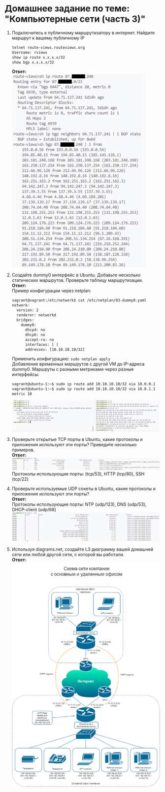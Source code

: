 # Домашнее задание по теме: "Компьютерные сети (часть 3)"

1. Подключитесь к публичному маршрутизатору в интернет. Найдите маршрут к вашему публичному IP
    ```
    telnet route-views.routeviews.org
    Username: rviews
    show ip route x.x.x.x/32
    show bgp x.x.x.x/32
    ```
    **Ответ:**  
    ![](./.assets/images/route-views.png)

1. Создайте dummy0 интерфейс в Ubuntu. Добавьте несколько статических маршрутов. Проверьте таблицу маршрутизации.  
    **Ответ:**  
    Пример конфигурации через netplan:
    ```
    vagrant@vagrant:/etc/network$ cat /etc/netplan/03-dummy0.yaml
    network:
      version: 2
      renderer: networkd
      bridges:
        dummy0:
          dhcp4: no
          dhcp6: no
          accept-ra: no
          interfaces: [ ]
          addresses: [10.10.10.10/32]
    ```
    Применить конфигурацию: `sudo netplan apply`  
    Добавление временных маршрутов с другой VM до IP-адреса dummy0. Маршруты с разными метриками через разные интерфейсы:
    ```
    vagrant@ubuntu-1:~$ sudo ip route add 10.10.10.10/32 via 10.0.0.1
    vagrant@ubuntu-1:~$ sudo ip route add 10.10.10.10/32 via 10.0.1.1 metric 10
    ```
    ![](./.assets/images/dummy.png)

1. Проверьте открытые TCP порты в Ubuntu, какие протоколы и приложения используют эти порты? Приведите несколько примеров.  
    **Ответ:**  
    ![](./.assets/images/ss-tcp.png)  
    Протоколы использующие порты: (tcp/53), HTTP (tcp/80), SSH (tcp/22)

2. Проверьте используемые UDP сокеты в Ubuntu, какие протоколы и приложения используют эти порты?  
    **Ответ:**  
    Протоколы использующие порты: NTP (udp/123), DNS (udp/53), DHCP-client (udp/68)
    ![](./.assets/images/ss-udp.png)

3. Используя diagrams.net, создайте L3 диаграмму вашей домашней сети или любой другой сети, с которой вы работали.  
    **Ответ:**  
    ![](./.assets/images/l3-company-example.drawio.png)